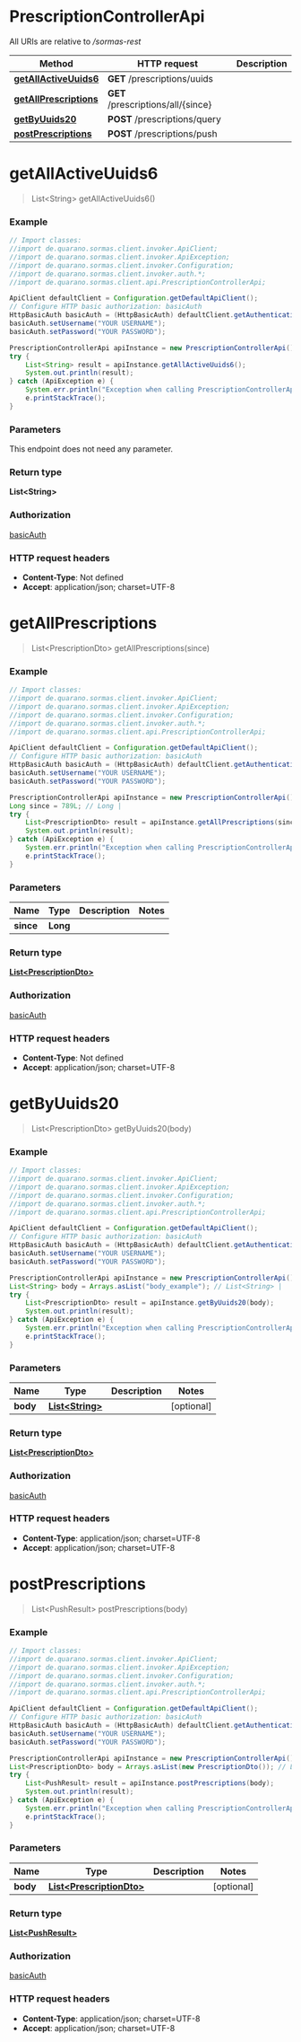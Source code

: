 # PrescriptionControllerApi

All URIs are relative to */sormas-rest*

Method | HTTP request | Description
------------- | ------------- | -------------
[**getAllActiveUuids6**](PrescriptionControllerApi.md#getAllActiveUuids6) | **GET** /prescriptions/uuids | 
[**getAllPrescriptions**](PrescriptionControllerApi.md#getAllPrescriptions) | **GET** /prescriptions/all/{since} | 
[**getByUuids20**](PrescriptionControllerApi.md#getByUuids20) | **POST** /prescriptions/query | 
[**postPrescriptions**](PrescriptionControllerApi.md#postPrescriptions) | **POST** /prescriptions/push | 

<a name="getAllActiveUuids6"></a>
# **getAllActiveUuids6**
> List&lt;String&gt; getAllActiveUuids6()



### Example
```java
// Import classes:
//import de.quarano.sormas.client.invoker.ApiClient;
//import de.quarano.sormas.client.invoker.ApiException;
//import de.quarano.sormas.client.invoker.Configuration;
//import de.quarano.sormas.client.invoker.auth.*;
//import de.quarano.sormas.client.api.PrescriptionControllerApi;

ApiClient defaultClient = Configuration.getDefaultApiClient();
// Configure HTTP basic authorization: basicAuth
HttpBasicAuth basicAuth = (HttpBasicAuth) defaultClient.getAuthentication("basicAuth");
basicAuth.setUsername("YOUR USERNAME");
basicAuth.setPassword("YOUR PASSWORD");

PrescriptionControllerApi apiInstance = new PrescriptionControllerApi();
try {
    List<String> result = apiInstance.getAllActiveUuids6();
    System.out.println(result);
} catch (ApiException e) {
    System.err.println("Exception when calling PrescriptionControllerApi#getAllActiveUuids6");
    e.printStackTrace();
}
```

### Parameters
This endpoint does not need any parameter.

### Return type

**List&lt;String&gt;**

### Authorization

[basicAuth](../README.md#basicAuth)

### HTTP request headers

 - **Content-Type**: Not defined
 - **Accept**: application/json; charset=UTF-8

<a name="getAllPrescriptions"></a>
# **getAllPrescriptions**
> List&lt;PrescriptionDto&gt; getAllPrescriptions(since)



### Example
```java
// Import classes:
//import de.quarano.sormas.client.invoker.ApiClient;
//import de.quarano.sormas.client.invoker.ApiException;
//import de.quarano.sormas.client.invoker.Configuration;
//import de.quarano.sormas.client.invoker.auth.*;
//import de.quarano.sormas.client.api.PrescriptionControllerApi;

ApiClient defaultClient = Configuration.getDefaultApiClient();
// Configure HTTP basic authorization: basicAuth
HttpBasicAuth basicAuth = (HttpBasicAuth) defaultClient.getAuthentication("basicAuth");
basicAuth.setUsername("YOUR USERNAME");
basicAuth.setPassword("YOUR PASSWORD");

PrescriptionControllerApi apiInstance = new PrescriptionControllerApi();
Long since = 789L; // Long | 
try {
    List<PrescriptionDto> result = apiInstance.getAllPrescriptions(since);
    System.out.println(result);
} catch (ApiException e) {
    System.err.println("Exception when calling PrescriptionControllerApi#getAllPrescriptions");
    e.printStackTrace();
}
```

### Parameters

Name | Type | Description  | Notes
------------- | ------------- | ------------- | -------------
 **since** | **Long**|  |

### Return type

[**List&lt;PrescriptionDto&gt;**](PrescriptionDto.md)

### Authorization

[basicAuth](../README.md#basicAuth)

### HTTP request headers

 - **Content-Type**: Not defined
 - **Accept**: application/json; charset=UTF-8

<a name="getByUuids20"></a>
# **getByUuids20**
> List&lt;PrescriptionDto&gt; getByUuids20(body)



### Example
```java
// Import classes:
//import de.quarano.sormas.client.invoker.ApiClient;
//import de.quarano.sormas.client.invoker.ApiException;
//import de.quarano.sormas.client.invoker.Configuration;
//import de.quarano.sormas.client.invoker.auth.*;
//import de.quarano.sormas.client.api.PrescriptionControllerApi;

ApiClient defaultClient = Configuration.getDefaultApiClient();
// Configure HTTP basic authorization: basicAuth
HttpBasicAuth basicAuth = (HttpBasicAuth) defaultClient.getAuthentication("basicAuth");
basicAuth.setUsername("YOUR USERNAME");
basicAuth.setPassword("YOUR PASSWORD");

PrescriptionControllerApi apiInstance = new PrescriptionControllerApi();
List<String> body = Arrays.asList("body_example"); // List<String> | 
try {
    List<PrescriptionDto> result = apiInstance.getByUuids20(body);
    System.out.println(result);
} catch (ApiException e) {
    System.err.println("Exception when calling PrescriptionControllerApi#getByUuids20");
    e.printStackTrace();
}
```

### Parameters

Name | Type | Description  | Notes
------------- | ------------- | ------------- | -------------
 **body** | [**List&lt;String&gt;**](String.md)|  | [optional]

### Return type

[**List&lt;PrescriptionDto&gt;**](PrescriptionDto.md)

### Authorization

[basicAuth](../README.md#basicAuth)

### HTTP request headers

 - **Content-Type**: application/json; charset=UTF-8
 - **Accept**: application/json; charset=UTF-8

<a name="postPrescriptions"></a>
# **postPrescriptions**
> List&lt;PushResult&gt; postPrescriptions(body)



### Example
```java
// Import classes:
//import de.quarano.sormas.client.invoker.ApiClient;
//import de.quarano.sormas.client.invoker.ApiException;
//import de.quarano.sormas.client.invoker.Configuration;
//import de.quarano.sormas.client.invoker.auth.*;
//import de.quarano.sormas.client.api.PrescriptionControllerApi;

ApiClient defaultClient = Configuration.getDefaultApiClient();
// Configure HTTP basic authorization: basicAuth
HttpBasicAuth basicAuth = (HttpBasicAuth) defaultClient.getAuthentication("basicAuth");
basicAuth.setUsername("YOUR USERNAME");
basicAuth.setPassword("YOUR PASSWORD");

PrescriptionControllerApi apiInstance = new PrescriptionControllerApi();
List<PrescriptionDto> body = Arrays.asList(new PrescriptionDto()); // List<PrescriptionDto> | 
try {
    List<PushResult> result = apiInstance.postPrescriptions(body);
    System.out.println(result);
} catch (ApiException e) {
    System.err.println("Exception when calling PrescriptionControllerApi#postPrescriptions");
    e.printStackTrace();
}
```

### Parameters

Name | Type | Description  | Notes
------------- | ------------- | ------------- | -------------
 **body** | [**List&lt;PrescriptionDto&gt;**](PrescriptionDto.md)|  | [optional]

### Return type

[**List&lt;PushResult&gt;**](PushResult.md)

### Authorization

[basicAuth](../README.md#basicAuth)

### HTTP request headers

 - **Content-Type**: application/json; charset=UTF-8
 - **Accept**: application/json; charset=UTF-8

